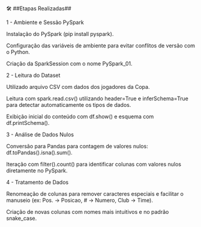 
🛠️ ##Etapas Realizadas##

1 - Ambiente e Sessão PySpark

Instalação do PySpark (pip install pyspark).

Configuração das variáveis de ambiente para evitar conflitos de versão com o Python.

Criação da SparkSession com o nome PySpark_01.

2 - Leitura do Dataset

Utilizado arquivo CSV com dados dos jogadores da Copa.

Leitura com spark.read.csv() utilizando header=True e inferSchema=True para detectar automaticamente os tipos de dados.

Exibição inicial do conteúdo com df.show() e esquema com df.printSchema().

3 - Análise de Dados Nulos

Conversão para Pandas para contagem de valores nulos: df.toPandas().isna().sum().

Iteração com filter().count() para identificar colunas com valores nulos diretamente no PySpark.

4 - Tratamento de Dados

Renomeação de colunas para remover caracteres especiais e facilitar o manuseio (ex: Pos. → Posicao, # → Numero, Club → Time).

Criação de novas colunas com nomes mais intuitivos e no padrão snake_case.
